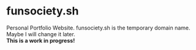 # funsociety.sh
Personal Portfolio Website. funsociety.sh is the temporary domain name. Maybe I will change it later.<br>
**This is a work in progress!**
